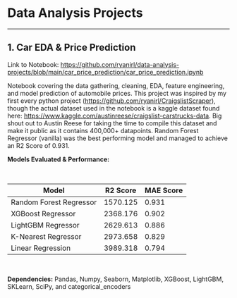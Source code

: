 # Data Analysis Projects

---

## 1. Car EDA & Price Prediction

Link to Notebook: https://github.com/ryanirl/data-analysis-projects/blob/main/car_price_prediction/car_price_prediction.ipynb

Notebook covering the data gathering, cleaning, EDA, feature engineering, and model prediction of automobile prices. This project was 
inspired by my first every python project (https://github.com/ryanirl/CraigslistScraper), though the actual dataset used in the notebook is 
a kaggle dataset found here: https://www.kaggle.com/austinreese/craigslist-carstrucks-data. Big shout out to Austin Reese for taking the
time to compile this dataset and make it public as it contains 400,000+ datapoints. Random Forest Regressor (vanilla) was the best performing 
model and managed to achieve an R2 Score of 0.931. 


**Models Evaluated & Performance:**

<br />

| Model | R2 Score | MAE Score |
| --- | --- | --- |
| Random Forest Regressor | 1570.125 | 0.931 |
| XGBoost Regressor | 2368.176 | 0.902 |
| LightGBM Regressor | 2629.613 | 0.886 |
| K-Nearest Regressor | 2973.658 | 0.829 |
| Linear Regression | 3989.318 | 0.794 |

<br />


**Dependencies:** Pandas, Numpy, Seaborn, Matplotlib, XGBoost, LightGBM, SKLearn, SciPy, and categorical_encoders 

